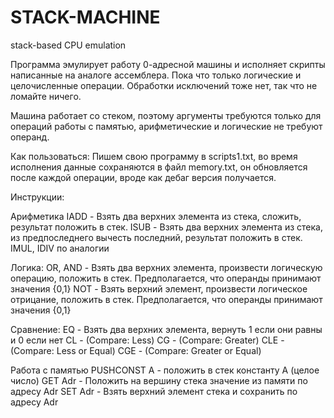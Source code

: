 # STACK-MACHINE
stack-based CPU emulation

Программа эмулирует работу 0-адресной машины и исполняет скрипты написанные на аналоге ассемблера.
Пока что только логические и целочисленные операции.
Обработки исключений тоже нет, так что не ломайте ничего.

Машина работает со стеком, поэтому аргументы требуются только для операций работы с памятью, арифметические и логические не требуют операнд.


Как пользоваться:
Пишем свою программу в scripts1.txt, во время исполнения данные сохраняются в файл memory.txt, он обновляется после каждой операции, вроде как дебаг версия получается.

Инструкции:

Арифметика
IADD - Взять два верхних элемента из стека, сложить, результат положить в стек.
ISUB - Взять два верхних элемента из стека, из предпоследнего вычесть последний, результат положить в стек.
IMUL, IDIV по аналогии

Логика:
OR, AND - Взять два верхних элемента, произвести логическую операцию, положить в стек. Предполагается, что операнды принимают значения {0,1}
NOT - Взять верхний элемент, произвести логическое отрицание, положить в стек. Предполагается, что операнды принимают значения {0,1}

Сравнение:
EQ - Взять два верхних элемента, вернуть 1 если они равны и 0 если нет
CL - (Compare: Less)
CG - (Compare: Greater)
CLE - (Compare: Less or Equal)
CGE - (Compare: Greater or Equal)

Работа с памятью
PUSHCONST A - положить в стек константу A (целое число)
GET Adr - Положить на вершину стека значение из памяти по адресу Adr
SET Adr - Взять верхний элемент стека и сохранить по адресу Adr


